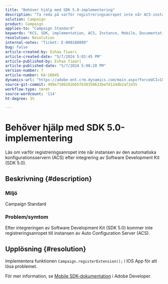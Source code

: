 ```yaml
---
title: "Behöver hjälp med SDK 5.0-implementering"
description: "Ta reda på varför registreringsanropet inte når ACS-instansen ens efter SDK 5.0-integreringen."
solution: Campaign
product: Campaign
applies-to: "Campaign Standard"
keywords: "KCS, SDK, implementation, ACS, Instance, Mobile, Documentation, IOS app, Configuration, Registration"
resolution: Resolution
internal-notes: "Ticket: E-000188089"
bug: false
article-created-by: Eshaa Tiwari
article-created-date: "5/7/2024 5:03:45 PM"
article-published-by: Eshaa Tiwari
article-published-date: "5/7/2024 5:08:28 PM"
version-number: 7
article-number: KA-16045
dynamics-url: "https://adobe-ent.crm.dynamics.com/main.aspx?forceUCI=1&pagetype=entityrecord&etn=knowledgearticle&id=3919cbc0-930c-ef11-9f8a-6045bd006793"
source-git-commit: 409e7100202bb5f630350632befd124db2af2d35
workflow-type: tm+mt
source-wordcount: '114'
ht-degree: 3%

---
```


# Behöver hjälp med SDK 5.0-implementering


Läs om varför registreringsanropet inte når instansen av den automatiska konfigurationsservern (ACS) efter integrering av Software Development Kit (SDK 5.0).

## Beskrivning {#description}


### <b>Miljö</b>

Campaign Standard

### <b>Problem/symtom</b>

Efter integreringen av Software Development Kit (SDK 5.0) kommer inte registreringsanropet till instansen av Auto Configuration Server (ACS).


## Upplösning {#resolution}


Implementera funktionen `Campaign.registerExtension();` i IOS App för att lösa problemet.

För mer information, se [Mobile SDK-dokumentation](https://developer.adobe.com/client-sdks/documentation/) i Adobe Developer.
